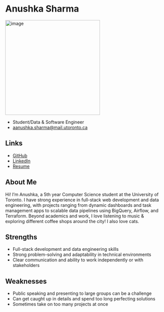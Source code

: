 # Anushka Sharma

<img width="300" height="300" alt="image" src="https://github.com/hongzipkim/CatPnadas/blob/master/team/profiles/pictures/anushka_sharma.jpg" />

- Student/Data & Software Engineer
- aanushka.sharma@mail.utoronto.ca

## Links

- [GitHub](https://github.com/aanushkasharma)
- [LinkedIn](https://www.linkedin.com/in/anushka-sharma-28ba2525b/)
- [Resume](./resumes/anushka.pdf)

## About Me

Hi! I’m Anushka, a 5th year Computer Science student at the University of Toronto. I have strong experience in full-stack web development and data engineering, with projects ranging from dynamic dashboards and task management apps to scalable data pipelines using BigQuery, Airflow, and Terraform. Beyond academics and work, I love listening to music & exploring different coffee shops around the city! I  also love  cats.

## Strengths

- Full-stack development and data engineering skills
- Strong problem-solving and adaptability in technical environments
- Clear communication and ability to work independently or with stakeholders

## Weaknesses

- Public speaking and presenting to large groups can be a challenge
- Can get caught up in details and spend too long perfecting solutions
-  Sometimes take on too many projects at once
